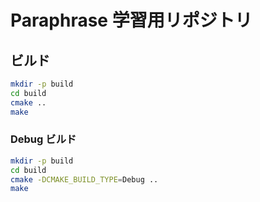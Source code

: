 # Paraphrase 学習用リポジトリ

## ビルド

```bash
mkdir -p build
cd build
cmake ..
make
```

### Debug ビルド

```bash
mkdir -p build
cd build
cmake -DCMAKE_BUILD_TYPE=Debug ..
make
```
